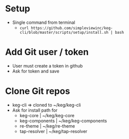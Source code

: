 # Setup
* Single command from terminal
  * `curl https://github.com/simpleviewinc/keg-cli/blob/master/scripts/setup/install.sh | bash `

# Add Git user / token
  * User must create a token in github
  * Ask for token and save
# Clone Git repos
  * keg-cli => cloned to ~/keg/keg-cli
  * Ask for install path for
    * keg-core | ~/keg/keg-core
    * keg-components | ~/keg/keg-components
    * re-theme | ~/keg/re-theme
    * tap-resolver | ~/keg/tap-resolver


